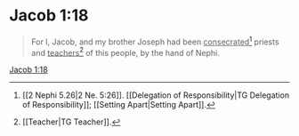 # Jacob 1:18

> For I, Jacob, and my brother Joseph had been <u>consecrated</u>[^a] priests and <u>teachers</u>[^b] of this people, by the hand of Nephi.

[Jacob 1:18](https://www.churchofjesuschrist.org/study/scriptures/bofm/jacob/1?lang=eng&id=p18#p18)


[^a]: [[2 Nephi 5.26|2 Ne. 5:26]]. [[Delegation of Responsibility|TG Delegation of Responsibility]]; [[Setting Apart|Setting Apart]].  
[^b]: [[Teacher|TG Teacher]].  
